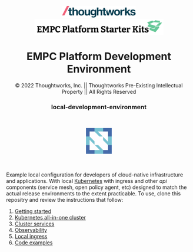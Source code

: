 
<div align="center">
	<p>
		<img alt="Thoughtworks Logo" src="https://raw.githubusercontent.com/ThoughtWorks-DPS/static/master/thoughtworks_flamingo_wave.png?sanitize=true" width=200 />
    <br />
		<img alt="DPS Title" src="https://raw.githubusercontent.com/ThoughtWorks-DPS/static/master/EMPCPlatformStarterKitsImage.png?sanitize=true" width=350/>
	</p>
  <h1>EMPC Platform Development Environment</h1>
  <p>
	© 2022 Thoughtworks, Inc. || Thoughtworks Pre-Existing Intellectual Property || All Rights Reserved
  </p>
  <h3>local-development-environment</h3>
</div>
<br />
<div align="center">
	<p>
		<img alt="CNCF Logo" src="https://raw.githubusercontent.com/ThoughtWorks-DPS/static/master/cncf.png?sanitize=true" width="70" />
	</p>
</div>
<br />


Example local configuration for developers of cloud-native infrastructure and applications. With local [Kubernetes](https://kubernetes.io) with ingress and other _api_ components (service mesh, open policy agent, etc) designed to match the actual release environments to the extent practicable. To use, clone this repositry and review the instructions that follow:  

1. [Getting started](doc/getting_started.md)  
2. [Kubernetes all-in-one cluster](doc/kubernetes.md)  
3. [Cluster services](doc/services.md)  
4. [Observability](doc/observability.md)  
5. [Local ingress](doc/ingress.md)  
6. [Code examples](doc/examples.md)  


